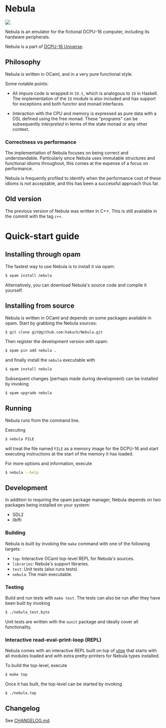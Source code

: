 # Nebula

![](https://github.com/hakuch/Nebula/blob/master/img/monitor-animation.gif)

Nebula is an emulator for the fictional DCPU-16 computer, including its hardware
peripherals.

Nebula is a part of [DCPU-16 Universe](https://github.com/hakuch/Dcpu16Universe).

## Philosophy

Nebula is written in OCaml, and in a very pure functional style.

Some notable points:

- All impure code is wrapped in `IO.t`, which is analogous to `IO` in Haskell. The implementation of the `IO` module is also included and has support for exceptions and both functor and monad interfaces.

- Interaction with the CPU and memory is expressed as pure data with a DSL defined using the free monad. These "programs" can be subsequently _interpreted_ in terms of the state monad or any other context.

### Correctness vs performance

The implementation of Nebula focuses on being correct and understandable. Particularly since Nebula uses immutable structures and functional idioms throughout, this comes at the expense of a focus on performance.

Nebula is frequently profiled to identify when the performance cost of these idioms is not acceptable, and this has been a successful approach thus far.

## Old version

The previous version of Nebula was written in C++. This is still available in the commit with the tag `c++`.

# Quick-start guide

## Installing through opam

The fastest way to use Nebula is to install it via opam:

```bash
$ opam install nebula
```

Alternatively, you can download Nebula's source code and compile it yourself.

## Installing from source

Nebula is written in OCaml and depends on some packages available in opam. Start by grabbing the Nebula sources:

```bash
$ git clone git@github.com:hakuch/Nebula.git
```

Then register the development version with opam:

```bash
$ opam pin add nebula .
```

and finally install the `nebula` executable with

```bash
$ opam install nebula
```

Subsequent changes (perhaps made during development) can be installed by invoking

```bash
$ opam upgrade nebula
```

## Running

Nebula runs from the command line.

Executing

```bash
$ nebula FILE
```

will treat the file named `FILE` as a memory image for the DCPU-16 and start executing instructions at the start of the memory it has loaded.

For more options and information, execute

```bash
$ nebula --help
```

## Development

In addition to requiring the opam package manager, Nebula depends on two packages being installed on your system:

- SDL2
- libffi

### Building

Nebula is built by invoking the `make` command with one of the following targets:

- `top`: Interactive OCaml top-level REPL for Nebula's sources.
- `libraries`: Nebula's support libraries.
- `test`: Unit tests (also runs tests)
- `nebula`: The main executable.

### Testing

Build and run tests with `make test`. The tests can also be run after they have been built by invoking

```bash
$ ./nebula_test.byte
```

Unit tests are written with the `ounit` package and ideally cover all functionality.

### Interactive read-eval-print-loop (REPL)

Nebula comes with an interactive REPL built on top of [utop](https://opam.ocaml.org/blog/about-utop/) that starts with all modules loaded and with extra pretty-printers for Nebula types installed.

To build the top-level, execute

```bash
$ make top
```

Once it has built, the top-level can be started by invoking

```bash
$ ./nebula.top
```

## Changelog

See [CHANGELOG.md](CHANGELOG.md).
